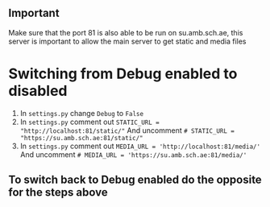 ## Important
Make sure that the port 81 is also able to be run on su.amb.sch.ae, this server is important to allow the main server to get static and media files
# Switching from Debug enabled to disabled
1. In `settings.py` change `Debug` to `False`
2. In `settings.py` comment out `STATIC_URL = "http://localhost:81/static/"`
And uncomment `# STATIC_URL = "https://su.amb.sch.ae:81/static/"`
3. In `settings.py` comment out `MEDIA_URL = 'http://localhost:81/media/'`
And uncomment `# MEDIA_URL = 'https://su.amb.sch.ae:81/media/'`
## To switch back to Debug enabled do the opposite for the steps above
